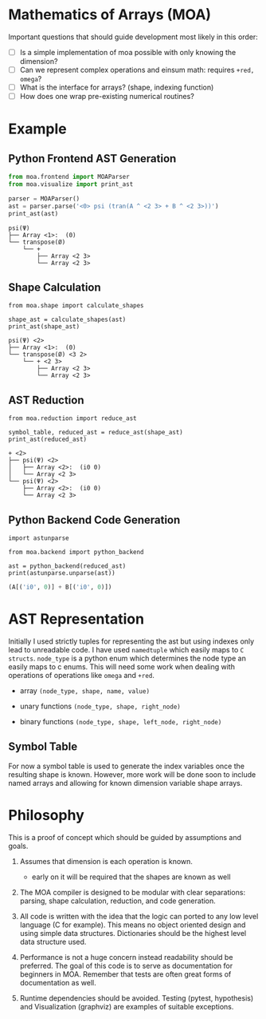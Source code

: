 # Mathematics of Arrays (MOA)

Important questions that should guide development most likely in this order:

 - [ ] Is a simple implementation of moa possible with only knowing the dimension?
 - [ ] Can we represent complex operations and einsum math: requires `+red, omega`?
 - [ ] What is the interface for arrays? (shape, indexing function)
 - [ ] How does one wrap pre-existing numerical routines?

# Example

## Python Frontend AST Generation

```python
from moa.frontend import MOAParser
from moa.visualize import print_ast

parser = MOAParser()
ast = parser.parse('<0> psi (tran(A ^ <2 3> + B ^ <2 3>))')
print_ast(ast)
```

```
psi(Ψ)
├── Array <1>:  (0)
└── transpose(Ø)
    └── +
        ├── Array <2 3>
        └── Array <2 3>
```

## Shape Calculation

```
from moa.shape import calculate_shapes

shape_ast = calculate_shapes(ast)
print_ast(shape_ast)
```

```
psi(Ψ) <2>
├── Array <1>:  (0)
└── transpose(Ø) <3 2>
    └── + <2 3>
        ├── Array <2 3>
        └── Array <2 3>
```

## AST Reduction

```
from moa.reduction import reduce_ast

symbol_table, reduced_ast = reduce_ast(shape_ast)
print_ast(reduced_ast)
```

```
+ <2>
├── psi(Ψ) <2>
│   ├── Array <2>:  (i0 0)
│   └── Array <2 3>
└── psi(Ψ) <2>
    ├── Array <2>:  (i0 0)
    └── Array <2 3>
```

## Python Backend Code Generation

```
import astunparse

from moa.backend import python_backend

ast = python_backend(reduced_ast)
print(astunparse.unparse(ast))
```

```python
(A[('i0', 0)] + B[('i0', 0)])
```

# AST Representation

Initially I used strictly tuples for representing the ast but using
indexes only lead to unreadable code. I have used `namedtuple` which
easily maps to `C structs`. `node_type` is a python enum which
determines the node type an easily maps to c enums. This will need
some work when dealing with operations of operations like `omega` and
`+red`.

 - array `(node_type, shape, name, value)`

 - unary functions `(node_type, shape, right_node)`

 - binary functions `(node_type, shape, left_node, right_node)`

## Symbol Table

For now a symbol table is used to generate the index variables once
the resulting shape is known. However, more work will be done soon to
include named arrays and allowing for known dimension variable shape
arrays.

# Philosophy

This is a proof of concept which should be guided by assumptions and
goals.

1. Assumes that dimension is each operation is known. 
   - early on it will be required that the shapes are known as well

2. The MOA compiler is designed to be modular with clear separations:
   parsing, shape calculation, reduction, and code generation.

3. All code is written with the idea that the logic can ported to any
   low level language (C for example). This means no object oriented
   design and using simple data structures. Dictionaries should be the
   highest level data structure used.

4. Performance is not a huge concern instead readability should be
   preferred. The goal of this code is to serve as documentation for
   beginners in MOA. Remember that tests are often great forms of
   documentation as well.

5. Runtime dependencies should be avoided. Testing (pytest, hypothesis)
   and Visualization (graphviz) are examples of suitable exceptions.

